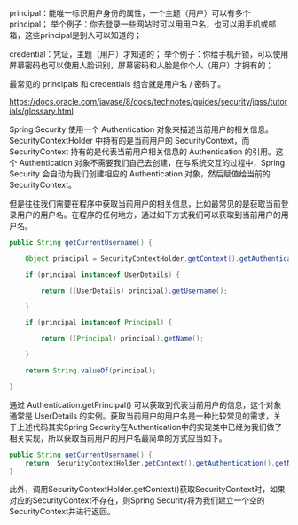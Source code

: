 principal：能唯一标识用户身份的属性，一个主题（用户）可以有多个principal；
举个例子：你去登录一些网站时可以用用户名，也可以用手机或邮箱，这些principal是别人可以知道的；


credential：凭证，主题（用户）才知道的；
举个例子：你给手机开锁，可以使用屏幕密码也可以使用人脸识别，屏幕密码和人脸是你个人（用户）才拥有的；

最常见的 principals 和 credentials 组合就是用户名 / 密码了。


https://docs.oracle.com/javase/8/docs/technotes/guides/security/jgss/tutorials/glossary.html

Spring Security 使用一个 Authentication 对象来描述当前用户的相关信息。SecurityContextHolder 中持有的是当前用户的 SecurityContext，而 SecurityContext 持有的是代表当前用户相关信息的 Authentication 的引用。这个 Authentication 对象不需要我们自己去创建，在与系统交互的过程中，Spring Security 会自动为我们创建相应的 Authentication 对象，然后赋值给当前的 SecurityContext。

但是往往我们需要在程序中获取当前用户的相关信息，比如最常见的是获取当前登录用户的用户名。在程序的任何地方，通过如下方式我们可以获取到当前用户的用户名。

```java
public String getCurrentUsername() {

    Object principal = SecurityContextHolder.getContext().getAuthentication().getPrincipal();

    if (principal instanceof UserDetails) {

        return ((UserDetails) principal).getUsername();

    }

    if (principal instanceof Principal) {

        return ((Principal) principal).getName();

    }

    return String.valueOf(principal);

}
```

通过 Authentication.getPrincipal() 可以获取到代表当前用户的信息，这个对象通常是 UserDetails 的实例。获取当前用户的用户名是一种比较常见的需求，关于上述代码其实Spring Security在Authentication中的实现类中已经为我们做了相关实现，所以获取当前用户的用户名最简单的方式应当如下。

```java
public String getCurrentUsername() {
    return  SecurityContextHolder.getContext().getAuthentication().getName();
}
```

此外，调用SecurityContextHolder.getContext()获取SecurityContext时，如果对应的SecurityContext不存在，则Spring Security将为我们建立一个空的SecurityContext并进行返回。